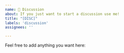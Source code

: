 ```yaml
---
name: 💬 Discussion
about: If you just want to start a discussion use me!
title: "[DISC]"
labels: 'discussion'
assignees: ''

---
```


Feel free to add anything you want here:
